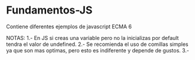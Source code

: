 # Fundamentos-JS
Contiene diferentes ejemplos de javascript ECMA 6

NOTAS:
1.- En JS si creas una variable pero no la inicializas por default tendra el valor de undefined.
2.- Se recomienda el uso de comillas simples ya que son mas optimas, pero esto es indiferente y depende de gustos.
3.-

